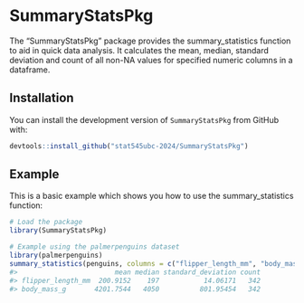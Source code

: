 
<!-- README.md is generated from README.Rmd. Please edit that file -->

# SummaryStatsPkg

The “SummaryStatsPkg” package provides the summary_statistics function
to aid in quick data analysis. It calculates the mean, median, standard
deviation and count of all non-NA values for specified numeric columns
in a dataframe.

## Installation

You can install the development version of `SummaryStatsPkg` from GitHub
with:

``` r
devtools::install_github("stat545ubc-2024/SummaryStatsPkg")
```

## Example

This is a basic example which shows you how to use the
summary_statistics function:

``` r
# Load the package
library(SummaryStatsPkg)

# Example using the palmerpenguins dataset
library(palmerpenguins)
summary_statistics(penguins, columns = c("flipper_length_mm", "body_mass_g"))
#>                        mean median standard_deviation count
#> flipper_length_mm  200.9152    197           14.06171   342
#> body_mass_g       4201.7544   4050          801.95454   342
```
